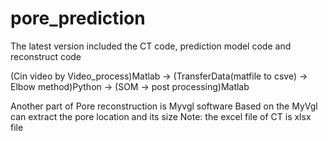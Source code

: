 # pore_prediction
The latest version included the CT code, prediction model code and reconstruct code

(Cin video by Video_process)Matlab -> (TransferData(matfile to csve) -> Elbow method)Python -> (SOM -> post processing)Matlab

Another part of Pore reconstruction is Myvgl software
Based on the MyVgl can extract the pore location and its size
Note: the excel file of CT is xlsx file

